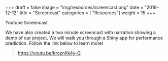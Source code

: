 +++
draft = false
image = "img/resources/screencast.png"
date = "2019-12-12"
title = "Screencast"
categories = [ "Resources"]
weight = 15
+++

Youtube Screencast

<!--more-->

We have also created a two minute screencast with narration showing a demo of our project. We will walk you through a Shiny app for performance prediction. Follow the link below to learn more!  

> https://youtu.be/kroznKk4y-Q




